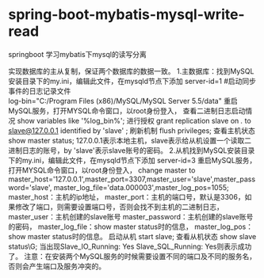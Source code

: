 # spring-boot-mybatis-mysql-write-read
springboot 学习mybatis下mysql的读写分离

实现数据库的主从复制，保证两个数据库的数据一致。
1.主数据库：找到MySQL安装目录下的my.ini，编辑此文件，在mysqld节点下添加
server-id=1
#启动同步事件的日志记录文件  
log-bin="C:/Program Files (x86)/MySQL/MySQL Server 5.5/data"
重启MySQL服务，打开MYSQL命令窗口，以root身份登入，
查看二进制日志启动情况
show variables like '%log_bin%';
进行授权
grant replication slave on *.* to slave@127.0.0.1 identified by 'slave' ;
刷新机制
flush privileges;
查看主机状态
show master status;
127.0.0.1表示本地主机，slave表示给从机设置一个读取二进制日志的账号，by 'slave'表示slave账号的密码。
2.从机找到MySQL安装目录下的my.ini，编辑此文件，在mysqld节点下添加
server-id=3
重启MySQL服务，打开MYSQL命令窗口，以root身份登入，
change master to master_host='127.0.0.1',master_port=3307,master_user='slave',master_password='slave', master_log_file='data.000003',master_log_pos=1055;
master_host：主机的ip地址，
master_port：主机的端口号，默认是3306，如果修改了端口，则需要设置端口号，否则会找不到主机的二进制日志，
master_user：主机创建的slave账号
master_password：主机创建的slave账号的密码，
master_log_file：show master status时的信息，
master_log_pos：show master status时的信息。
启动从机
start slave;
查看从机状态
show slave status\G;
当出现Slave_IO_Running: Yes   Slave_SQL_Running: Yes则表示成功了。
注意：在安装两个MySQL服务的时候需要设置不同的端口及不同的服务名，否则会产生端口及服务冲突的。